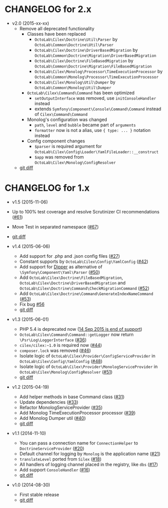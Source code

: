 CHANGELOG for 2.x
=================

* v2.0 (2015-xx-xx)
  * Remove all deprecated functionality
    * Classes have been replaced
      * `OctoLab\Cilex\Doctrine\Util\Parser` by `OctoLab\Common\Doctrine\Util\Parser`
      * `OctoLab\Cilex\Doctrine\DriverBasedMigration` by `OctoLab\Common\Doctrine\Migration\DriverBasedMigration`
      * `OctoLab\Cilex\Doctrine\FileBasedMigration` by `OctoLab\Common\Doctrine\Migration\FileBasedMigration`
      * `OctoLab\Cilex\Monolog\Processor\TimeExecutionProcessor`
      by `OctoLab\Common\Monolog\Processor\TimeExecutionProcessor`
      * `OctoLab\Cilex\Monolog\Util\Dumper` by `OctoLab\Common\Monolog\Util\Dumper`
    * `OctoLab\Cilex\Command\Command` has been optimized
      * `setOutputInterface` was removed, use `initConsoleHandler` instead
      * extends `Symfony\Component\Console\Command\Command` instead of `Cilex\Command\Command`
    * Monolog's configuration was changed
      * `path`, `level` and `bubble` became part of `arguments`
      * `formatter` now is not a alias, use `{ type: ... }` notation instead
    * Config component changes
      * `$parser` is required argument for `OctoLab\Cilex\Config\Loader\YamlFileLoader::__construct`
      * `$app` was removed from `OctoLab\Cilex\Monolog\ConfigResolver`
  * [git diff](../../compare/1.x...master)

CHANGELOG for 1.x
=================

* v1.5 (2015-11-06)

 * Up to 100% test coverage and resolve Scrutinizer CI recommendations ([#61](../../issues/61))
 * Move Test in separated namespace ([#67](../../issue/67))
 * [git diff](../../compare/v1.4.3...v1.5.1)

* v1.4 (2015-06-06)

  * Add support for .php and .json config files ([#27](../../issues/27))
  * Constant supports by `OctoLab\Cilex\Config\YamlConfig` ([#42](../../issues/42))
  * Add support for [Dipper](https://github.com/secondparty/dipper) as alternative of `\Symfony\Component\Yaml\Parser`
  ([#50](../../issues/50))
  * Add `OctoLab\Cilex\Doctrine\FileBasedMigration`, `OctoLab\Cilex\Doctrine\DriverBasedMigration` and
  `OctoLab\Cilex\Doctrine\Command\CheckMigrationCommand` ([#52](../../issues/52))
  * Add `OctoLab\Cilex\Doctrine\Command\GenerateIndexNameCommand` ([#53](../../issues/53))
  * Fix bug [#56](../../issues/56)
  * [git diff](../../compare/v1.3.2...v1.4.3)

* v1.3 (2015-06-01)

  * PHP 5.4 is deprecated now ([14 Sep 2015 is end of support](http://php.net/supported-versions.php))
  * `OctoLab\Cilex\Command\Command::getLogger` now return `\Psr\Log\LoggerInterface` ([#36](../../issues/36))
  * `cilex/cilex:~1.0` is required now ([#44](../../issues/44))
  * `composer.lock` was removed ([#46](../../issues/46))
  * Isolate logic of `OctoLab\Cilex\Provider\ConfigServiceProvider` in `OctoLab\Cilex\Config\YamlConfig`
  ([#48](../../issues/48))
  * Isolate logic of `OctoLab\Cilex\Provider\MonologServiceProvider` in `OctoLab\Cilex\Monolog\ConfigResolver`
  ([#51](../../issues/51))
  * [git diff](../../compare/v1.2.3...v1.3.2)

* v1.2 (2015-04-19)

  * Add helper methods in base Command class ([#31](../../issues/31))
  * Update dependencies ([#33](../../issues/33))
  * Refactor MonologServiceProvider ([#35](../../issues/35))
  * Add Monolog TimeExecutionProcessor processor ([#39](../../issues/39))
  * Add Monolog Dumper util ([#40](../../issues/40))
  * [git diff](../../compare/v1.1.4...v1.2.3)

* v1.1 (2014-11-10)

  * You can pass a connection name for `ConnectionHelper` to `DoctrineServiceProvider` ([#20](../../issues/20))
  * Default channel for logging by `Monolog` is the application name ([#21](../../issues/21))
  * `translateLevel` ported from `Silex` ([#18](../../issues/18))
  * All handlers of logging channel placed in the registry, like `dbs` ([#17](../../issues/17))
  * Add support `ConsoleHandler` ([#16](../../issues/16))
  * [git diff](../../compare/v1.0.1...v1.1.4)

* v1.0 (2014-08-30)

  * First stable release
  * [git diff](../../compare/v0.6...v1.0.1)
